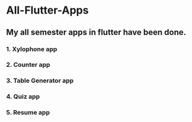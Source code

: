 # All-Flutter-Apps

## My all semester apps in flutter have been done. 

### 1. Xylophone app
### 2. Counter app
### 3. Table Generator app
### 4. Quiz app
### 5. Resume app
